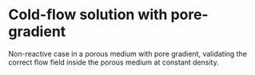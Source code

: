 # Cold-flow solution with pore-gradient

Non-reactive case in a porous medium with pore gradient, validating the correct flow field inside the porous medium at constant density.
